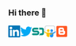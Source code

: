 ### Hi there 👋


<a href="https://in.linkedin.com/in/flavioribeiro">
  <img align="left" width="24px" src="https://github.com/flavioribeiro/flavioribeiro/blob/master/imgs/linkedin.svg" />
</a>

<a href="https://twitter.com/flavioribeiro">
  <img align="left" width="24px" src="https://github.com/flavioribeiro/flavioribeiro/blob/master/imgs/twitter.svg" />
</a>

<a href="https://www.speakerdeck.com/flavioribeiro">
  <img align="left" width="24px" src="https://github.com/flavioribeiro/flavioribeiro/blob/master/imgs/speakerdeck.png" />
</a>

<a href="https://www.slideshare.net/flavioribeiro">
  <img align="left" width="24px" src="https://github.com/flavioribeiro/flavioribeiro/blob/master/imgs/slideshare.png" />
</a>

<a href="https://blog.flavioribeiro.com">
  <img align="left" width="24px" src="https://github.com/flavioribeiro/flavioribeiro/blob/master/imgs/blogger.png" />
</a>
